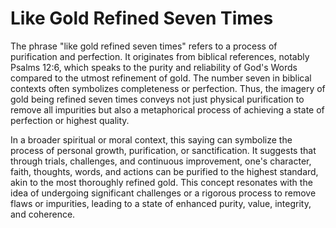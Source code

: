 # Like Gold Refined Seven Times

The phrase "like gold refined seven times" refers to a process of purification and perfection. It originates from biblical references, notably Psalms 12:6, which speaks to the purity and reliability of God's Words compared to the utmost refinement of gold. The number seven in biblical contexts often symbolizes completeness or perfection. Thus, the imagery of gold being refined seven times conveys not just physical purification to remove all impurities but also a metaphorical process of achieving a state of perfection or highest quality.

In a broader spiritual or moral context, this saying can symbolize the process of personal growth, purification, or sanctification. It suggests that through trials, challenges, and continuous improvement, one's character, faith, thoughts, words, and actions can be purified to the highest standard, akin to the most thoroughly refined gold. This concept resonates with the idea of undergoing significant challenges or a rigorous process to remove flaws or impurities, leading to a state of enhanced purity, value, integrity, and coherence.